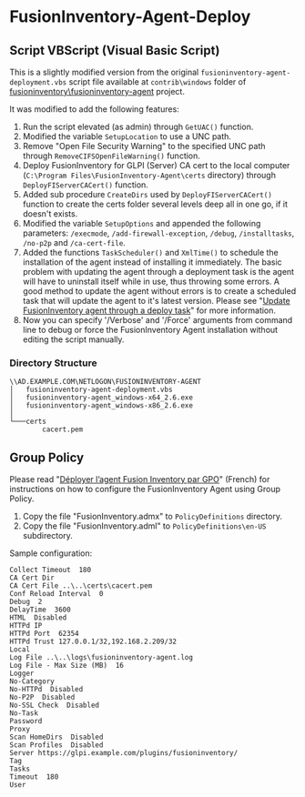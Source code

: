# FusionInventory-Agent-Deploy

## Script VBScript (Visual Basic Script)

This is a slightly modified version from the original ``fusioninventory-agent-deployment.vbs`` script file available at ``contrib\windows`` folder of [fusioninventory\fusioninventory-agent](https://github.com/fusioninventory/fusioninventory-agent) project.

It was modified to add the following features:

1. Run the script elevated (as admin) through ``GetUAC()`` function.
1. Modified the variable ``SetupLocation`` to use a UNC path.
1. Remove "Open File Security Warning" to the specified UNC path through ``RemoveCIFSOpenFileWarning()`` function.
1. Deploy FusionInventory for GLPI (Server) CA cert to the local computer (``C:\Program Files\FusionInventory-Agent\certs`` directory) through ``DeployFIServerCACert()`` function.
1. Added sub procedure ``CreateDirs`` used by ``DeployFIServerCACert()`` function to create the certs folder several levels deep all in one go, if it doesn't exists.
1. Modified the variable ``SetupOptions`` and appended the following parameters: ``/execmode``, ``/add-firewall-exception``, ``/debug``, ``/installtasks``, ``/no-p2p`` and ``/ca-cert-file``.
1. Added the functions ``TaskScheduler()`` and ``XmlTime()`` to schedule the installation of the agent instead of installing it immediately. The basic problem with updating the agent through a deployment task is the agent will have to uninstall itself while in use, thus throwing some errors. A good method to update the agent without errors is to create a scheduled task that will update the agent to it's latest version. Please see "[Update FusionInventory agent through a deploy task](http://fusioninventory.org/documentation/tasks/updateagentwithdeploytask.html)" for more information.
1. Now you can specify '/Verbose' and '/Force' arguments from command line to debug or force the FusionInventory Agent installation without editing the script manually.

### Directory Structure

```
\\AD.EXAMPLE.COM\NETLOGON\FUSIONINVENTORY-AGENT
│   fusioninventory-agent-deployment.vbs
│   fusioninventory-agent_windows-x64_2.6.exe
│   fusioninventory-agent_windows-x86_2.6.exe
│
└───certs
        cacert.pem
```

## Group Policy

Please read "[Déployer l’agent Fusion Inventory par GPO](https://www.it-connect.fr/deployer-lagent-fusion-inventory-par-gpo/)" (French) for instructions on how to configure the FusionInventory Agent using Group Policy.

1. Copy the file "FusionInventory.admx" to ``PolicyDefinitions`` directory.
1. Copy the file "FusionInventory.adml" to ``PolicyDefinitions\en-US`` subdirectory.

Sample configuration:

```
Collect Timeout  180 
CA Cert Dir  
CA Cert File ..\..\certs\cacert.pem 
Conf Reload Interval  0 
Debug  2 
DelayTime  3600 
HTML  Disabled 
HTTPd IP  
HTTPd Port  62354 
HTTPd Trust 127.0.0.1/32,192.168.2.209/32 
Local  
Log File ..\..\logs\fusioninventory-agent.log 
Log File - Max Size (MB)  16 
Logger  
No-Category  
No-HTTPd  Disabled 
No-P2P  Disabled 
No-SSL Check  Disabled 
No-Task  
Password  
Proxy  
Scan HomeDirs  Disabled 
Scan Profiles  Disabled 
Server https://glpi.example.com/plugins/fusioninventory/ 
Tag  
Tasks  
Timeout  180 
User 
```
